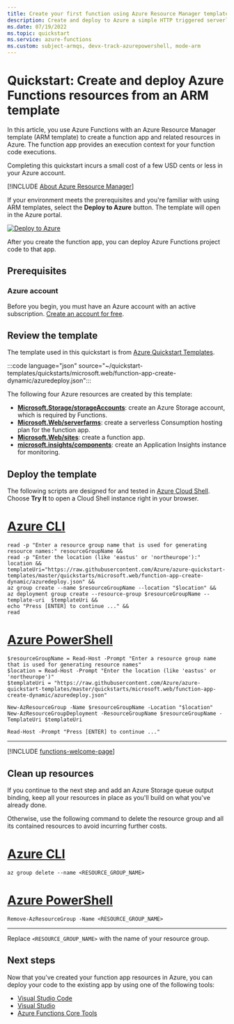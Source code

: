 ```yaml
---
title: Create your first function using Azure Resource Manager templates
description: Create and deploy to Azure a simple HTTP triggered serverless function by using an Azure Resource Manager template (ARM template).
ms.date: 07/19/2022
ms.topic: quickstart
ms.service: azure-functions
ms.custom: subject-armqs, devx-track-azurepowershell, mode-arm
---
```


# Quickstart: Create and deploy Azure Functions resources from an ARM template

In this article, you use Azure Functions with an Azure Resource Manager template (ARM template) to create a function app and related resources in Azure. The function app provides an execution context for your function code executions.  

Completing this quickstart incurs a small cost of a few USD cents or less in your Azure account. 

[!INCLUDE [About Azure Resource Manager](../../includes/resource-manager-quickstart-introduction.md)]

If your environment meets the prerequisites and you're familiar with using ARM templates, select the **Deploy to Azure** button. The template will open in the Azure portal.

[![Deploy to Azure](../media/template-deployments/deploy-to-azure.svg)](https://portal.azure.com/#create/Microsoft.Template/uri/https%3A%2F%2Fraw.githubusercontent.com%2FAzure%2Fazure-quickstart-templates%2Fmaster%2Fquickstarts%2Fmicrosoft.web%2Ffunction-app-create-dynamic%2Fazuredeploy.json)

After you create the function app, you can deploy Azure Functions project code to that app.

## Prerequisites

### Azure account 

Before you begin, you must have an Azure account with an active subscription. [Create an account for free](https://azure.microsoft.com/free/).

## Review the template

The template used in this quickstart is from [Azure Quickstart Templates](https://azure.microsoft.com/resources/templates/function-app-create-dynamic/).

:::code language="json" source="~/quickstart-templates/quickstarts/microsoft.web/function-app-create-dynamic/azuredeploy.json":::

The following four Azure resources are created by this template:

+ [**Microsoft.Storage/storageAccounts**](/azure/templates/microsoft.storage/storageaccounts): create an Azure Storage account, which is required by Functions.
+ [**Microsoft.Web/serverfarms**](/azure/templates/microsoft.web/serverfarms): create a serverless Consumption hosting plan for the function app.
+ [**Microsoft.Web/sites**](/azure/templates/microsoft.web/sites): create a function app.
+ [**microsoft.insights/components**](/azure/templates/microsoft.insights/components): create an Application Insights instance for monitoring.

## Deploy the template

The following scripts are designed for and tested in [Azure Cloud Shell](../cloud-shell/overview.md). Choose **Try It** to open a Cloud Shell instance right in your browser. 

# [Azure CLI](#tab/azure-cli)
```azurecli-interactive
read -p "Enter a resource group name that is used for generating resource names:" resourceGroupName &&
read -p "Enter the location (like 'eastus' or 'northeurope'):" location &&
templateUri="https://raw.githubusercontent.com/Azure/azure-quickstart-templates/master/quickstarts/microsoft.web/function-app-create-dynamic/azuredeploy.json" &&
az group create --name $resourceGroupName --location "$location" &&
az deployment group create --resource-group $resourceGroupName --template-uri  $templateUri &&
echo "Press [ENTER] to continue ..." &&
read
```
# [Azure PowerShell](#tab/azure-powershell)

```powershell-interactive
$resourceGroupName = Read-Host -Prompt "Enter a resource group name that is used for generating resource names"
$location = Read-Host -Prompt "Enter the location (like 'eastus' or 'northeurope')"
$templateUri = "https://raw.githubusercontent.com/Azure/azure-quickstart-templates/master/quickstarts/microsoft.web/function-app-create-dynamic/azuredeploy.json"

New-AzResourceGroup -Name $resourceGroupName -Location "$location"
New-AzResourceGroupDeployment -ResourceGroupName $resourceGroupName -TemplateUri $templateUri

Read-Host -Prompt "Press [ENTER] to continue ..."
```
---

[!INCLUDE [functions-welcome-page](../../includes/functions-welcome-page.md)]

## Clean up resources

If you continue to the next step and add an Azure Storage queue output binding, keep all your resources in place as you'll build on what you've already done.

Otherwise, use the following command to delete the resource group and all its contained resources to avoid incurring further costs.

# [Azure CLI](#tab/azure-cli)

```azurecli-interactive
az group delete --name <RESOURCE_GROUP_NAME>
```

# [Azure PowerShell](#tab/azure-powershell)

```azurepowershell-interactive
Remove-AzResourceGroup -Name <RESOURCE_GROUP_NAME>
```

---

Replace `<RESOURCE_GROUP_NAME>` with the name of your resource group.

## Next steps

Now that you've created your function app resources in Azure, you can deploy your code to the existing app by using one of the following tools: 

* [Visual Studio Code](functions-develop-vs-code.md#republish-project-files)
* [Visual Studio](functions-develop-vs.md#publish-to-azure)
* [Azure Functions Core Tools](functions-run-local.md#publish)
